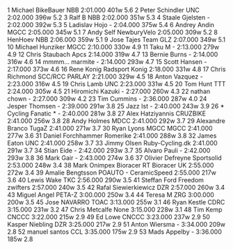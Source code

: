   1  Michael BikeBauer  NBB    2:01.000      401w    5.6
  2  Peter Schindler  UNC    2:02.000      396w    5.2
  3  Ralf B  NBB    2:02.000      351w    5.3
  4  Staale Gjelsten  -  2:02.000      392w    5.3
  5  Ladislav Hojo  -  2:04.000      375w    5.4
  6  Andrey Andin  MGCC    2:05.000      345w    5.1
  7  Andy Self  NewburyVelo    2:05.000      309w    5.2
  8  HenHoev  NBB    2:06.000      359w    5.1
  9  Jose Tajes  Team GLZ    2:07.000      349w    5.1
 10  Michael Hunziker  MGCC    2:10.000      330w    4.9
 11  Taku M  -  2:13.000      279w    4.9
 12  Chris Staubach  Apcs    2:14.000      319w    4.7
 13  Bernie Burns  -  2:14.000      316w    4.6
 14  mmmm... marmite  -  2:14.000      293w    4.7
 15  Scott Hansen  -  2:17.000      373w    4.6
 16  Rene Konig  Radsport Konig    2:18.000      331w    4.8
 17  Chris Richmond SCC/RCC  PARLAY    2:21.000      329w    4.5
 18  Anton Vazquez  -  2:23.000      316w    4.5
 19  Chris Lamb  UNC    2:23.000      331w    4.5
 20  Tom Hunt  TTT    2:24.000      305w    4.5
 21  Hiromichi Kazuki  -  2:27.000      260w    4.3
 22  nathan chown  -  2:27.000      309w    4.2
 23  Tim Cummins  -  2:36.000      287w    4.0
 24  Jesper Thomsen  -  2:39.000      291w    3.8
 25  Jazz Ist  -  2:40.000      243w    3.9
 26  * Cycling Fanatic *  -  2:40.000      281w    3.8
 27  Alex Hatziyannis  CRUZBIKE    2:41.000      256w    3.8
 28  Andy Holmes  MDCC    2:41.000      292w    3.7
 29  Alexandre Branco  TugaZ    2:41.000      271w    3.7
 30  Ryan Lyons MGCC  MGCC    2:41.000      277w    3.6
 31  Daniel Forchhammer  Romerike    2:41.000      288w    3.8
 32  James Eaton  UNC    2:41.000      258w    3.7
 33  Jimmy Olsen  Ruby-Cycling.dk    2:41.000      291w    3.7
 34  Stian Eide  -  2:42.000      293w    3.7
 35  Alvaro Pauli  -  2:42.000      293w    3.8
 36  Mark Gair  -  2:43.000      274w    3.6
 37  Olivier Defreyne  Sportsolid    2:53.000      248w    3.4
 38  Mark Onimpex Bioracer RT  Bioracer UK    2:55.000      272w    3.4
 39  Amalie Bengtsson  POAUTO - CeramicSpeed    2:55.000      217w    3.6
 40  Lewis Wake  TKC    2:56.000      290w    3.5
 41  Steffan Ford  Freedom zwifters    2:57.000      240w    3.5
 42  Rafal Siewierkiewicz  DZR    2:57.000      260w    3.4
 43  Miguel Angel  PETA-Z    3:00.000      250w    3.4
 44  Teresa M  ZRG    3:00.000      200w    3.5
 45  Jose NAVARRO  TOAC    3:13.000      255w    3.1
 46  Ryan Kestle  CDRC    3:15.000      231w    3.2
 47  Chris Metcalfe  None    3:15.000      228w    3.1
 48  Tim Kemp  CNCCC    3:22.000      215w    2.9
 49  Ed Lowe  CNCCC    3:23.000      237w    2.9
 50  Kasper Niebling  DZR    3:25.000      217w    2.9
 51  Anton Wiersma  -  3:34.000      209w    2.8
 52  manuel santos  CCL    3:35.000      175w    2.9
 53  Mads Appelby  -  3:36.000      185w    2.8
